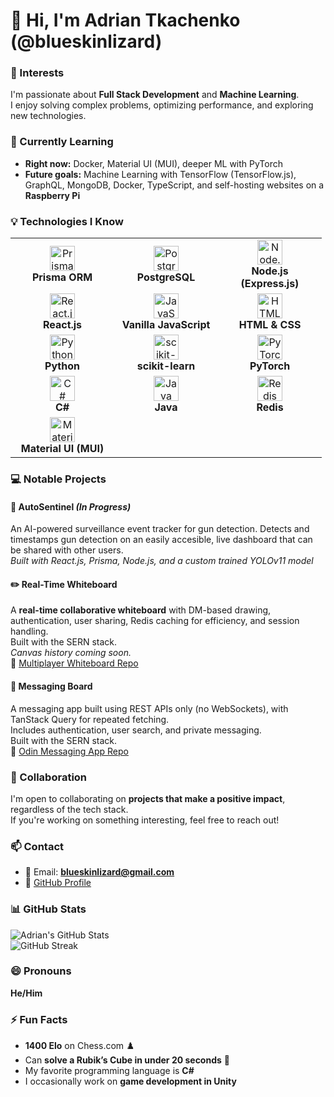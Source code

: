 # 👋 Hi, I'm Adrian Tkachenko (@blueskinlizard)

### 👀 Interests  
I'm passionate about **Full Stack Development** and **Machine Learning**.  
I enjoy solving complex problems, optimizing performance, and exploring new technologies.

### 🌱 Currently Learning  
- **Right now:** Docker, Material UI (MUI), deeper ML with PyTorch  
- **Future goals:** Machine Learning with TensorFlow (TensorFlow.js), GraphQL, MongoDB, Docker, TypeScript, and self-hosting websites on a **Raspberry Pi**

### 💡 Technologies I Know  
<table> 
  <tr> 
    <td align="center" width="150px"> 
      <img src="https://skillicons.dev/icons?i=prisma" width="40" alt="Prisma"/><br> 
      <b>Prisma ORM</b> 
    </td> 
    <td align="center" width="150px"> 
      <img src="https://skillicons.dev/icons?i=postgres" width="40" alt="PostgreSQL"/><br> 
      <b>PostgreSQL</b> 
    </td> 
    <td align="center" width="150px"> 
      <img src="https://skillicons.dev/icons?i=nodejs,express" width="40" alt="Node.js (Express)"/><br> 
      <b>Node.js (Express.js)</b> 
    </td> 
  </tr> 
  <tr> 
    <td align="center" width="150px"> 
      <img src="https://skillicons.dev/icons?i=react" width="40" alt="React.js"/><br> 
      <b>React.js</b> 
    </td> 
    <td align="center" width="150px"> 
      <img src="https://skillicons.dev/icons?i=javascript" width="40" alt="JavaScript"/><br> 
      <b>Vanilla JavaScript</b> 
    </td> 
    <td align="center" width="150px"> 
      <img src="https://skillicons.dev/icons?i=html,css" width="40" alt="HTML & CSS"/><br> 
      <b>HTML & CSS</b> 
    </td> 
  </tr> 
  <tr>
    <td align="center" width="150px"> 
      <img src="https://skillicons.dev/icons?i=python" width="40" alt="Python"/><br> 
      <b>Python</b> 
    </td>
    <td align="center" width="150px"> 
      <img src="https://skillicons.dev/icons?i=sklearn" width="40" alt="scikit-learn"/><br> 
      <b>scikit-learn</b> 
    </td>
    <td align="center" width="150px"> 
      <img src="https://skillicons.dev/icons?i=pytorch" width="40" alt="PyTorch"/><br> 
      <b>PyTorch</b> 
    </td> 
  </tr>
  <tr>
    <td align="center" width="150px"> 
      <img src="https://skillicons.dev/icons?i=cs" width="40" alt="C#"/><br>
      <b>C#</b> 
    </td>
    <td align="center" width="150px"> 
      <img src="https://skillicons.dev/icons?i=java" width="40" alt="Java"/><br> 
      <b>Java</b> 
    </td>
    <td align="center" width="150px"> 
      <img src="https://skillicons.dev/icons?i=redis" width="40" alt="Redis"/><br> 
      <b>Redis</b> 
    </td>
  </tr>
  <tr>
    <td align="center" width="150px"> 
      <img src="https://skillicons.dev/icons?i=mui" width="40" alt="Material UI"/><br> 
      <b>Material UI (MUI)</b> 
    </td>
  </tr>
</table>

### 💻 Notable Projects  

#### 🤖 AutoSentinel *(In Progress)*  
An AI-powered surveillance event tracker for gun detection. 
Detects and timestamps gun detection on an easily accesible, live dashboard that can be shared with other users.  
*Built with React.js, Prisma, Node.js, and a custom trained YOLOv11 model*

#### ✏️ Real-Time Whiteboard  
A **real-time collaborative whiteboard** with DM-based drawing, authentication, user sharing, Redis caching for efficiency, and session handling.  
Built with the SERN stack.  
*Canvas history coming soon.*  
🔗 [Multiplayer Whiteboard Repo](https://github.com/blueskinlizard/Multiplayer-Whiteboard)

#### 💬 Messaging Board  
A messaging app built using REST APIs only (no WebSockets), with TanStack Query for repeated fetching.  
Includes authentication, user search, and private messaging.  
Built with the SERN stack.  
🔗 [Odin Messaging App Repo](https://github.com/blueskinlizard/Odin-Messaging-App)

### 🤝 Collaboration  
I'm open to collaborating on **projects that make a positive impact**, regardless of the tech stack.  
If you're working on something interesting, feel free to reach out!

### 📫 Contact  
- 📧 Email: **blueskinlizard@gmail.com**  
- 🔗 [GitHub Profile](https://github.com/blueskinlizard)

### 📊 GitHub Stats  
![Adrian's GitHub Stats](https://github-readme-stats.vercel.app/api?username=blueskinlizard&show_icons=true&theme=tokyonight)  
![GitHub Streak](https://github-readme-streak-stats.herokuapp.com/?user=blueskinlizard&theme=tokyonight)

### 😄 Pronouns  
**He/Him**

### ⚡ Fun Facts  
- **1400 Elo** on Chess.com ♟️  
- Can **solve a Rubik’s Cube in under 20 seconds** 🧩  
- My favorite programming language is **C#** 
- I occasionally work on **game development in Unity**
